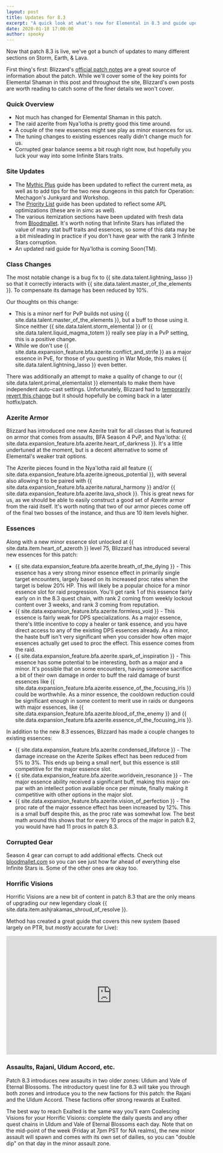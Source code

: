 ```yaml
---
layout: post
title: Updates for 8.3
excerpt: "A quick look at what's new for Elemental in 8.3 and guide updates throughout the site."
date: 2020-01-18 17:00:00
author: spooky
---
```


Now that patch 8.3 is live, we've got a bunch of updates to many different sections on Storm, Earth, & Lava.

First thing's first: Blizzard's [official patch notes](https://worldofwarcraft.com/en-us/news/23227147/visions-of-n-zoth-content-update-notes) are a great source of information about the patch. While we'll cover some of the key points for Elemental Shaman in this post and throughout the site, Blizzard's own posts are worth reading to catch some of the finer details we won't cover.

### Quick Overview

* Not much has changed for Elemental Shaman in this patch.
* The raid azerite from Nya'lotha is pretty good this time around.
* A couple of the new essences might see play as minor essences for us.
* The tuning changes to existing essences really didn't change much for us.
* Corrupted gear balance seems a bit rough right now, but hopefully you luck your way into some Infinite Stars traits.

### Site Updates

* The [Mythic Plus](/guide/general/mythic_plus.html) guide has been updated to reflect the current meta, as well as to add tips for the two new dungeons in this patch for Operation: Mechagon's Junkyard and Workshop.
* The [Priority List](/guide/general/priority_list.html) guide has been updated to reflect some APL optimizations (these are in simc as well).
* The various itemization sections have been updated with fresh data from [Bloodmallet](https://bloodmallet.com/). It's worth noting that Infinite Stars has inflated the value of many stat buff traits and essences, so some of this data may be a bit misleading in practice if you don't have gear with the rank 3 Infinite Stars corruption.
* An updated raid guide for Nya'lotha is coming Soon(TM).

### Class Changes

The most notable change is a bug fix to {{ site.data.talent.lightning_lasso }} so that it correctly interacts with {{ site.data.talent.master_of_the_elements }}. To compensate its damage has been reduced by 10%.

Our thoughts on this change:

*  This is a minor nerf for PvP builds not using {{ site.data.talent.master_of_the_elements }}, but a buff to those using it. Since neither {{ site.data.talent.storm_elemental }} or {{ site.data.talent.liquid_magma_totem }} really see play in a PvP setting, this is a positive change.
* While we don't use {{ site.data.expansion_feature.bfa.azerite.conflict_and_strife }} as a major essence in PvE, for those of you questing in War Mode, this makes {{ site.data.talent.lightning_lasso }} even better.

There was additionally an attempt to make a quality of change to our {{ site.data.talent.primal_elementalist }} elementals to make them have independent auto-cast settings. Unfortunately, Blizzard had to [temporarily revert this change](https://us.forums.blizzard.com/en/wow/t/shaman-change-removed-from-visions-of-nzoth/410015/1) but it should hopefully be coming back in a later hotfix/patch.

### Azerite Armor

Blizzard has introduced one new Azerite trait for all classes that is featured on armor that comes from assaults, BFA Season 4 PvP, and Nya'lotha: {{ site.data.expansion_feature.bfa.azerite.heart_of_darkness }}. It's a little undertuned at the moment, but is a decent alternative to some of Elemental's weaker trait options.

The Azerite pieces found in the Nya'lotha raid all feature {{ site.data.expansion_feature.bfa.azerite.igneous_potential }}, with several also allowing it to be paired with {{ site.data.expansion_feature.bfa.azerite.natural_harmony }} and/or {{ site.data.expansion_feature.bfa.azerite.lava_shock }}. This is great news for us, as we should be able to easily construct a good set of Azerite armor from the raid itself. It's worth noting that two of our armor pieces come off of the final two bosses of the instance, and thus are 10 item levels higher.

### Essences

Along with a new minor essence slot unlocked at {{ site.data.item.heart_of_azeroth }} level 75, Blizzard has introduced several new essences for this patch:

* {{ site.data.expansion_feature.bfa.azerite.breath_of_the_dying }} - This essence has a very strong minor essence effect in primarily single target encounters, largely based on its increased proc rates when the target is below 20% HP. This will likely be a popular choice for a minor essence slot for raid progression. You'll get rank 1 of this essence fairly early on in the 8.3 quest chain, with rank 2 coming from weekly lockout content over 3 weeks, and rank 3 coming from reputation.
* {{ site.data.expansion_feature.bfa.azerite.formless_void }} - This essence is fairly weak for DPS specializations. As a major essence, there's little incentive to copy a healer or tank essence, and you have direct access to any of the existing DPS essences already. As a minor, the haste buff isn't very significant when you consider how often major essences actually get used to proc the effect. This essence comes from the raid.
* {{ site.data.expansion_feature.bfa.azerite.spark_of_inspiration }} - This essence has some potential to be interesting, both as a major and a minor. It's possible that on some encounters, having someone sacrifice a bit of their own damage in order to buff the raid damage of burst essences like {{ site.data.expansion_feature.bfa.azerite.essence_of_the_focusing_iris }} could be worthwhile. As a minor essence, the cooldown reduction could be significant enough in some content to merit use in raids or dungeons with major essences, like {{ site.data.expansion_feature.bfa.azerite.blood_of_the_enemy }} and {{ site.data.expansion_feature.bfa.azerite.essence_of_the_focusing_iris }}.

In addition to the new 8.3 essences, Blizzard has made a couple changes to existing essences:

* {{ site.data.expansion_feature.bfa.azerite.condensed_lifeforce }} - The damage increase on the Azerite Spikes effect has been reduced from 5% to 3%. This ends up being a small nerf, but this essence is still competitive for the major essence slot.
* {{ site.data.expansion_feature.bfa.azerite.worldvein_resonance }} - The major essence ability received a significant buff, making this major on-par with an intellect potion available once per minute, finally making it competitive with other options in the major slot.
* {{ site.data.expansion_feature.bfa.azerite.vision_of_perfection }} - The proc rate of the major essence effect has been increased by 12%. This is a small buff despite this, as the proc rate was somewhat low. The best math around this shows that for every 10 procs of the major in patch 8.2, you would have had 11 procs in patch 8.3.

### Corrupted Gear

Season 4 gear can corrupt to add additional effects. Check out [bloodmallet.com](https://bloodmallet.com) so you can see just how far ahead of everything else Infinite Stars is. Some of the other ones are okay too.

### Horrific Visions

Horrific Visions are a new bit of content in patch 8.3 that are the only means of upgrading our new legendary cloak {{ site.data.item.ashjrakamas_shroud_of_resolve }}.

Method has created a great guide that covers this new system (based largely on PTR, but _mostly_ accurate for Live):

<iframe width="560" height="315" src="https://www.youtube.com/embed/pt3i7kdaB0Q" frameborder="0" allow="accelerometer; autoplay; encrypted-media; gyroscope; picture-in-picture" allowfullscreen></iframe>
<br />

### Assaults, Rajani, Uldum Accord, etc.

Patch 8.3 introduces new assaults in two older zones: Uldum and Vale of Eternal Blossoms. The introductory quest line for 8.3 will take you through both zones and introduce you to the new factions for this patch: the Rajani and the Uldum Accord. These factions offer strong rewards at Exalted.

The best way to reach Exalted is the same way you'll earn Coalescing Visions for your Horrific Visions: complete the daily quests and any other quest chains in Uldum and Vale of Eternal Blossoms each day. Note that on the mid-point of the week (Friday at 7pm PST for NA realms), the new minor assault will spawn and comes with its own set of dailies, so you can "double dip" on that day in the minor assault zone.